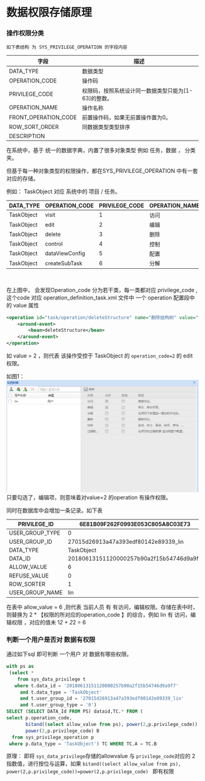 # 数据权限存储原理 #

### 操作权限分类 ###

    如下表结构 为 SYS_PRIVILEGE_OPERATION 的字段内容

| 字段	   |描述      |
| -------------|-------------|
| DATA_TYPE	   |数据类型      |
| OPERATION_CODE|			操作码 |
| PRIVILEGE_CODE|			权限码，按照系统设计同一数据类型只能为[1-63]的整数。|
| OPERATION_NAME|				操作名称|
| FRONT_OPERATION_CODE|			前置操作码，如果无前置操作置为0。|
| ROW_SORT_ORDER|		同数据类型类型排序|
| DESCRIPTION|

   在系统中，基于 统一的数据字典，内置了很多对象类型 例如 任务，数据 ， 分类夹。

   但基于每一种对象类型的权限操作，都在SYS_PRIVILEGE_OPERATION 中有一套对应的存储。

   例如： TaskObject 对应 系统中的 项目 / 任务。

| DATA_TYPE  | OPERATION_CODE | PRIVILEGE_CODE | OPERATION_NAME | FRONT_OPERATION_CODE | ROW_SORT_ORDER | DESCRIPTION |
| ---------- | -------------- | -------------- | -------------- | -------------------- | -------------- | ----------- |
| TaskObject | visit          | 1              | 访问           | 0                    | 1              |             |
| TaskObject | edit           | 2              | 编辑           | visit                | 2              |             |
| TaskObject | delete         | 3              | 删除           | visit                | 3              |             |
| TaskObject | control        | 4              | 控制           | visit                | 4              |             |
| TaskObject | dataViewConfig | 5              | 配置           | visit                | 5              |             |
| TaskObject | createSubTask  | 6              | 分解           | visit                | 6              |             |

​    		

在上图中， 会发现Operation_code 分为若干类，每一类都对应 privilege_code , 这个code 对应 operation_definition_task.xml 文件中 一个 operation 配置段中的 value 属性

```xml
<operation id="task/operation/deleteStructure" name="删除结构树" value="2" idProperty="id"> 
	<around-event> 
      	<bean>deleteStructure</bean> 
    </around-event> 
</operation> 

```
   	 

 如 value = 2 ，则代表 该操作受控于 TaskObject 的 `operation_code=2` 的 edit 权限。


 如图1：![](3.bmp)
只要勾选了，编辑项，则意味着对value=2 的operation 有操作权限。

同时在数据库中会增加一条记录。如下表

|PRIVILEGE_ID	|6E81B09F262F0993E053C805A8C03E73|
| -------------|----------------------|
|USER_GROUP_TYPE|	0|
|USER_GROUP_ID|	27015d26913a47a393edf80142e89339_lin|
|DATA_TYPE|	TaskObject|
|DATA_ID|	20180613151120000257b90a2f15b54746d9a9f7|
|ALLOW_VALUE|	6|
|REFUSE_VALUE|	0|
|ROW_SORTER	|1|
|USER_GROUP_NAME|	lin|

在表中 allow_value = 6 ,则代表 当前人员 有 有访问，编辑权限。存储在表中时，则替换为 2 * 【权限的所对应的operation_code 】的综合，例如 lin 有 访问，编辑权限 ，对应的值未  1*2 + 2*2 = 6 



### 判断一个用户是否对 数据有权限 ###
 通过如下sql 即可判断 一个用户 对 数据有哪些权限。


```sql
with ps as
 (select *
    from sys_data_privilege t
   where t.data_id = '20180613151120000257b90a2f15b54746d9a9f7'
     and t.data_type = 'TaskObject'
     and t.user_group_id = '27015d26913a47a393edf80142e89339_lin'
     and t.user_group_type = '0')
SELECT (SELECT DATA_Id FROM PS) dataid,TC.* FROM (
select p.operation_code,
       bitand((select allow_value from ps), power(2,p.privilege_code)) A,
       power(2,p.privilege_code) B
  from sys_privilege_operation p
 where p.data_type = 'TaskObject') TC WHERE TC.A = TC.B
```


 原理： 即将 `sys_data_privilege`存储的allowvalue 与 `privilege_code`对应的 2指数值，进行按位与运算，如果 `bitand((select allow_value from ps), power(2,p.privilege_code))=power(2,p.privilege_code) ` 即有权限

   







